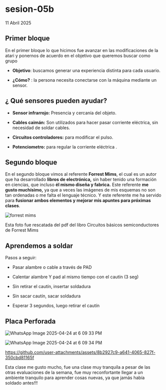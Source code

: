 # sesion-05b

11 Abril 2025

## Primer bloque

En el primer bloque lo que hicimos fue avanzar en las modificaciones de la atari y ponernos de acuerdo en el objetivo que queremos buscar como grupo

- **Objetivo**: buscamos generar una experiencia distinta para cada usuario.

- **¿Cómo?** : la persona necesita conectarse con la máquina mediante un sensor.

## ¿ Qué sensores pueden ayudar?

- **Sensor infrarrojo:** Presencia y cercanía del objeto.

- **Cables caimán:**  Son utilizados para hacer pasar corriente eléctrica, sin necesidad de soldar cables.

- **Circuitos controladores:** para modificar el pulso.

- **Potenciometro:**  para regular la corriente eléctrica .

## Segundo bloque

En el segundo bloque vimos al referente **Forrest Mims**, el cual es un autor que ha desarrollado **libros de electrónica,** sin haber tenido una formación en ciencias, que incluso **él mismo diseña y fabrica.**  Este referente **me gusto muchísimo,** ya que a veces las imágenes de mis esquemas no son tan ordenadas o me falta el lenguaje técnico. Y este referente me ha servido para **fusionar ambos elementos y mejorar mis apuntes para próximas clases**.

![forrest mims](https://github.com/user-attachments/assets/a2aeeacc-e943-4b86-ba38-500b41a7f971)

Esta foto fue rescatada del pdf del libro Circuitos básicos semiconductores de Forrest Mims

## Aprendemos a soldar

 Pasos a seguir:

- Pasar alambre o cable a través de PAD

- Calentar alambre Y pad al mismo tiempo con el cautín (3 seg)

- Sin retirar el cautín, insertar soldadura

- Sin sacar cautín, sacar soldadura

- Esperar 3 segundos, luego retirar el cautín

## Placa Perforada

![WhatsApp Image 2025-04-24 at 6 09 33 PM](https://github.com/user-attachments/assets/1b7c3600-9959-4c40-8a93-ceee4dcd5416)

![WhatsApp Image 2025-04-24 at 6 09 34 PM](https://github.com/user-attachments/assets/040e8bdb-0113-46e0-82ee-d6a39300159d)

<https://github.com/user-attachments/assets/8b2927c9-a641-4065-827f-350cbd81165f>

Esta clase me gusto mucho, fue una clase muy tranquila a pesar de las otras evaluaciones de la semana, fue muy reconfortante llegar a un ambiente tranquilo para aprender cosas nuevas, ya que jamás había soldado antes!!!
